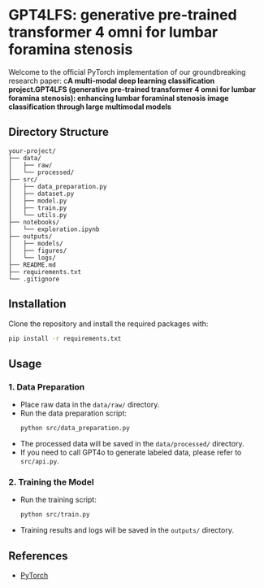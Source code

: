 # GPT4LFS: generative pre-trained transformer 4 omni for lumbar foramina stenosis

Welcome to the official PyTorch implementation of our groundbreaking research paper: 
c**A multi-modal deep learning classification project.GPT4LFS (generative pre-trained transformer 4 omni for lumbar foramina stenosis): enhancing lumbar foraminal stenosis image classification through large multimodal models**

## Directory Structure

```plaintext
your-project/
├── data/
│   ├── raw/
│   └── processed/
├── src/
│   ├── data_preparation.py
│   ├── dataset.py
│   ├── model.py
│   ├── train.py
│   └── utils.py
├── notebooks/
│   └── exploration.ipynb
├── outputs/
│   ├── models/
│   ├── figures/
│   └── logs/
├── README.md
├── requirements.txt
└── .gitignore
```

## Installation

Clone the repository and install the required packages with:

```bash
pip install -r requirements.txt
```

## Usage

### 1. Data Preparation
- Place raw data in the `data/raw/` directory.
- Run the data preparation script:
  ```bash
  python src/data_preparation.py
  ```
- The processed data will be saved in the `data/processed/` directory.
- If you need to call GPT4o to generate labeled data, please refer to `src/api.py`.

### 2. Training the Model
- Run the training script:
  ```bash
  python src/train.py
  ```
- Training results and logs will be saved in the `outputs/` directory.

## References

- [PyTorch](https://pytorch.org/)
